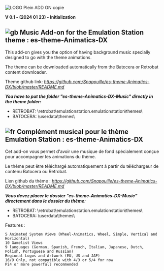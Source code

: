 
![LOGO Plein ADD ON copie](https://github.com/Snapouille/es-theme-Animatics-DX-Music/assets/105559045/4999f663-ec89-4ee2-96e1-65968688fa30)

**V 0.1 - (2024 01 23) - Initialization**

## ![gb](https://github.com/Snapouille/es-theme-Animatics-DX-Music/assets/105559045/a1e80520-3bff-4ff7-9bbf-d96489424fc3) Music Add-on for the Emulation Station theme : es-theme-Animatics-DX
This add-on gives you the option of having background music specially designed to go with the theme animations.

The theme can be downloaded automatically from the Batocera or Retrobat content downloader.

Theme github link: *https://github.com/Snapouille/es-theme-Animatics-DX/blob/master/README.md*

***You have to put the folder "es-theme-Animatics-DX-Music" directly in the theme folder:***
- RETROBAT: 
\retrobat\emulationstation\.emulationstation\themes\
- BATOCERA: 
\userdata\themes\

## ![fr](https://github.com/Snapouille/es-theme-Animatics-DX-Music/assets/105559045/c889ac90-f68b-4008-80ff-7d1903eed8eb) Complément musical pour le thème Emulation Station : es-theme-Animatics-DX
Cet add-on vous permet d'avoir une musique de fond spécialement conçue pour accompagner les animations du thème.

Le thème peut être téléchargé automatiquement à partir du téléchargeur de contenu Batocera ou Retrobat.

Lien github du thème : *https://github.com/Snapouille/es-theme-Animatics-DX/blob/master/README.md*

***Vous devez placer le dossier "es-theme-Animatics-DX-Music" directement dans le dossier du thème:***
- RETROBAT: 
\retrobat\emulationstation\.emulationstation\themes\
- BATOCERA: 
\userdata\themes\


Features :

    5 Animated System Views (Wheel-Animatics, Wheel, Simple, Vertical and Horizontal)
    10 Gamelist Views
    9 languages (German, Spanish, French, Italian, Japanese, Dutch, Polish, Portuguese and Russian)
    Regional Logos and Artwork (EU, US and JAP)
    16/9 Only, not compatible with 4/3 or 5/4 for now
    Pi4 or more powerfull recommended
